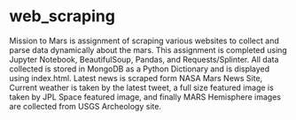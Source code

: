 # web_scraping
Mission to Mars is assignment of scraping various websites to collect and parse data dynamically about the mars. This assignment is completed using Jupyter Notebook, BeautifulSoup, Pandas, and Requests/Splinter. All data collected is stored in MongoDB as a Python Dictionary and is displayed using index.html.
Latest news is scraped form NASA Mars News Site, Current weather is taken by the latest tweet, a full size featured image is taken by JPL Space featured image, and finally MARS Hemisphere images are collected from USGS Archeology site. 
